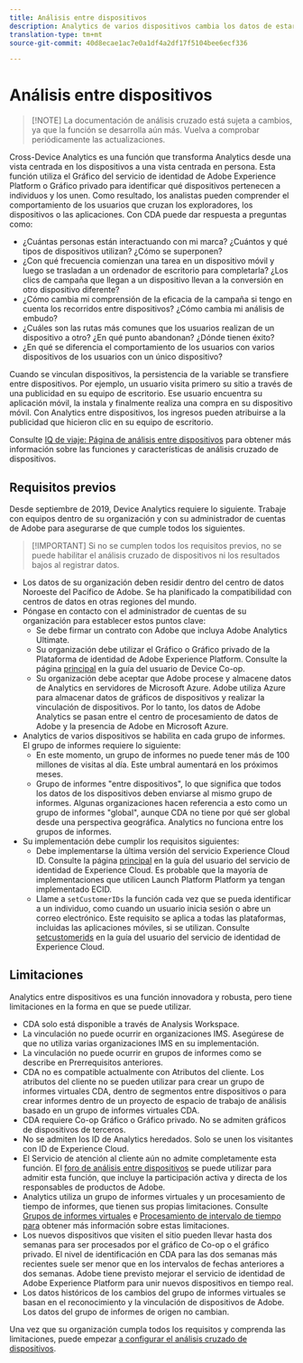 ```yaml
---
title: Análisis entre dispositivos
description: Analytics de varios dispositivos cambia los datos de estar centrados en dispositivos a una persona mediante la vinculación de datos de dispositivos.
translation-type: tm+mt
source-git-commit: 40d8ecae1ac7e0a1df4a2df17f5104bee6ecf336

---
```



# Análisis entre dispositivos

> [!NOTE] La documentación de análisis cruzado está sujeta a cambios, ya que la función se desarrolla aún más. Vuelva a comprobar periódicamente las actualizaciones.

Cross-Device Analytics es una función que transforma Analytics desde una vista centrada en los dispositivos a una vista centrada en persona. Esta función utiliza el Gráfico del servicio de identidad de Adobe Experience Platform o Gráfico privado para identificar qué dispositivos pertenecen a individuos y los unen. Como resultado, los analistas pueden comprender el comportamiento de los usuarios que cruzan los exploradores, los dispositivos o las aplicaciones. Con CDA puede dar respuesta a preguntas como:

* ¿Cuántas personas están interactuando con mi marca? ¿Cuántos y qué tipos de dispositivos utilizan? ¿Cómo se superponen?
* ¿Con qué frecuencia comienzan una tarea en un dispositivo móvil y luego se trasladan a un ordenador de escritorio para completarla? ¿Los clics de campaña que llegan a un dispositivo llevan a la conversión en otro dispositivo diferente?
* ¿Cómo cambia mi comprensión de la eficacia de la campaña si tengo en cuenta los recorridos entre dispositivos? ¿Cómo cambia mi análisis de embudo?
* ¿Cuáles son las rutas más comunes que los usuarios realizan de un dispositivo a otro? ¿En qué punto abandonan? ¿Dónde tienen éxito?
* ¿En qué se diferencia el comportamiento de los usuarios con varios dispositivos de los usuarios con un único dispositivo?

Cuando se vinculan dispositivos, la persistencia de la variable se transfiere entre dispositivos. Por ejemplo, un usuario visita primero su sitio a través de una publicidad en su equipo de escritorio. Ese usuario encuentra su aplicación móvil, la instala y finalmente realiza una compra en su dispositivo móvil. Con Analytics entre dispositivos, los ingresos pueden atribuirse a la publicidad que hicieron clic en su equipo de escritorio.

Consulte [IQ de viaje: Página de análisis entre dispositivos](http://adobe.ly/aacda) para obtener más información sobre las funciones y características de análisis cruzado de dispositivos.

## Requisitos previos

Desde septiembre de 2019, Device Analytics requiere lo siguiente. Trabaje con equipos dentro de su organización y con su administrador de cuentas de Adobe para asegurarse de que cumple todos los siguientes.

> [!IMPORTANT] Si no se cumplen todos los requisitos previos, no se puede habilitar el análisis cruzado de dispositivos ni los resultados bajos al registrar datos.

* Los datos de su organización deben residir dentro del centro de datos Noroeste del Pacífico de Adobe. Se ha planificado la compatibilidad con centros de datos en otras regiones del mundo.
* Póngase en contacto con el administrador de cuentas de su organización para establecer estos puntos clave:
   * Se debe firmar un contrato con Adobe que incluya Adobe Analytics Ultimate.
   * Su organización debe utilizar el Gráfico o Gráfico privado de la Plataforma de identidad de Adobe Experience Platform. Consulte la página [principal](https://docs.adobe.com/content/help/en/device-co-op/using/home.html) en la guía del usuario de Device Co-op.
   * Su organización debe aceptar que Adobe procese y almacene datos de Analytics en servidores de Microsoft Azure. Adobe utiliza Azure para almacenar datos de gráficos de dispositivos y realizar la vinculación de dispositivos. Por lo tanto, los datos de Adobe Analytics se pasan entre el centro de procesamiento de datos de Adobe y la presencia de Adobe en Microsoft Azure.
* Analytics de varios dispositivos se habilita en cada grupo de informes. El grupo de informes requiere lo siguiente:
   * En este momento, un grupo de informes no puede tener más de 100 millones de visitas al día. Este umbral aumentará en los próximos meses.
   * Grupo de informes "entre dispositivos", lo que significa que todos los datos de los dispositivos deben enviarse al mismo grupo de informes. Algunas organizaciones hacen referencia a esto como un grupo de informes "global", aunque CDA no tiene por qué ser global desde una perspectiva geográfica. Analytics no funciona entre los grupos de informes.
* Su implementación debe cumplir los requisitos siguientes:
   * Debe implementarse la última versión del servicio Experience Cloud ID. Consulte la página [principal](https://docs.adobe.com/content/help/en/id-service/using/home.html) en la guía del usuario del servicio de identidad de Experience Cloud. Es probable que la mayoría de implementaciones que utilicen Launch Platform Platform ya tengan implementado ECID.
   * Llame a `setCustomerIDs` la función cada vez que se pueda identificar a un individuo, como cuando un usuario inicia sesión o abre un correo electrónico. Este requisito se aplica a todas las plataformas, incluidas las aplicaciones móviles, si se utilizan. Consulte [setcustomerids](https://docs.adobe.com/content/help/en/id-service/using/id-service-api/methods/setcustomerids.html) en la guía del usuario del servicio de identidad de Experience Cloud.

## Limitaciones

Analytics entre dispositivos es una función innovadora y robusta, pero tiene limitaciones en la forma en que se puede utilizar.

* CDA solo está disponible a través de Analysis Workspace.
* La vinculación no puede ocurrir en organizaciones IMS. Asegúrese de que no utiliza varias organizaciones IMS en su implementación.
* La vinculación no puede ocurrir en grupos de informes como se describe en Prerrequisitos anteriores.
* CDA no es compatible actualmente con Atributos del cliente. Los atributos del cliente no se pueden utilizar para crear un grupo de informes virtuales CDA, dentro de segmentos entre dispositivos o para crear informes dentro de un proyecto de espacio de trabajo de análisis basado en un grupo de informes virtuales CDA.
* CDA requiere Co-op Gráfico o Gráfico privado. No se admiten gráficos de dispositivos de terceros.
* No se admiten los ID de Analytics heredados. Solo se unen los visitantes con ID de Experience Cloud.
* El Servicio de atención al cliente aún no admite completamente esta función. El [foro de análisis entre dispositivos](https://forums.adobe.com/community/experience-cloud/analytics-cloud/analytics/cross-device-analytics/overview) se puede utilizar para admitir esta función, que incluye la participación activa y directa de los responsables de productos de Adobe.
* Analytics utiliza un grupo de informes virtuales y un procesamiento de tiempo de informes, que tienen sus propias limitaciones. Consulte [Grupos de informes virtuales](../vrs/vrs-about.md) e [Procesamiento de intervalo de tiempo para](../vrs/vrs-report-time-processing.md) obtener más información sobre estas limitaciones.
* Los nuevos dispositivos que visiten el sitio pueden llevar hasta dos semanas para ser procesados por el gráfico de Co-op o el gráfico privado. El nivel de identificación en CDA para las dos semanas más recientes suele ser menor que en los intervalos de fechas anteriores a dos semanas. Adobe tiene previsto mejorar el servicio de identidad de Adobe Experience Platform para unir nuevos dispositivos en tiempo real.
* Los datos históricos de los cambios del grupo de informes virtuales se basan en el reconocimiento y la vinculación de dispositivos de Adobe. Los datos del grupo de informes de origen no cambian.

Una vez que su organización cumpla todos los requisitos y comprenda las limitaciones, puede empezar [a configurar el análisis cruzado de dispositivos](cda-setup.md).
